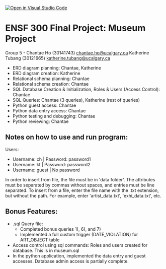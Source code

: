 [![Open in Visual Studio Code](https://classroom.github.com/assets/open-in-vscode-c66648af7eb3fe8bc4f294546bfd86ef473780cde1dea487d3c4ff354943c9ae.svg)](https://classroom.github.com/online_ide?assignment_repo_id=9394829&assignment_repo_type=AssignmentRepo)
# ENSF 300 Final Project: Museum Project
Group 5 - 
Chantae Ho (30141743) chantae.ho@ucalgary.ca
Katherine Tubang (30121665) katherine.tubang@ucalgary.ca 
- ERD diagram planning: Chantae, Katherine
- ERD diagram creation: Katherine
- Relational schema planning: Chantae
- Relational schema creation: Chantae
- SQL Database Creation & Initialization, Roles & Users (Access Control): Chantae
- SQL Queries: Chantae (3 queries), Katherine (rest of queries)
- Python guest access: Chantae
- Python data entry access: Chantae
- Python testing and debugging: Chantae
- Python reviewing: Chantae

## Notes on how to use and run program:
Users:
- Username: ch | Password: password1
- Username: kt | Password: password2
- Username: guest | No password

In order to insert from file, the file must be in 'data folder'.
The attributes must be separated by commas without spaces, and entries must be line separated.
To insert from a file, enter the file name with the .txt extension, but without the path. For example, enter 'artist_data.txt', 'exhi_data.txt', etc.

## Bonus Features:
- .sql Query file:
  - Completed bonus queries 1), 6), and 7)
  - Implemented a full custom trigger (DATE_VIOLATION) for ART_OBJECT table
- Access control using sql commands: Roles and users created for database. This is in museum.sql
- In the python application, implemented the data entry and guest accesses. Database admin access is partially complete.
